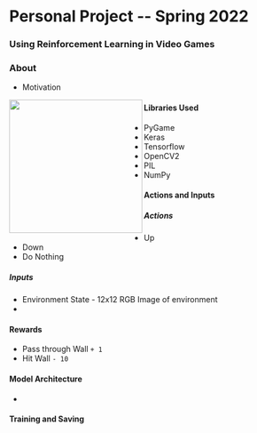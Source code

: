 # Personal Project -- Spring 2022

### Using Reinforcement Learning in Video Games

### About
- Motivation
  
<a href="url"><img src="https://github.com/mattaadams/RL_Wall_Game/blob/master/assets/Wall_Game.png" align="left" height="240" width="240" ></a>


 
#### Libraries Used
- PyGame
- Keras
- Tensorflow
- OpenCV2
- PIL
- NumPy


#### Actions and Inputs
  
##### Actions
 -  Up
 -  Down
 -  Do Nothing

##### Inputs
 - Environment State - 12x12 RGB Image of environment
 - 

#### Rewards
 
 -  Pass through Wall `+ 1` 
 -  Hit Wall  `- 10`
  

#### Model Architecture
 
 -  

#### Training and Saving

